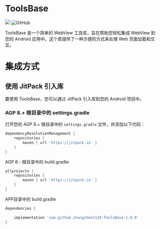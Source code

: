 # ToolsBase
[![](https://jitpack.io/v/zhangzhen1129/ToolsBase.svg)](https://jitpack.io/#zhangzhen1129/ToolsBase)
![GitHub](https://img.shields.io/github/license/zhangzhen1129/ToolsBase)


ToolsBase 是一个简单的 WebView 工具库，旨在帮助您轻松集成 WebView 到您的 Android 应用中。这个库提供了一种方便的方式来处理 Web 页面加载和交互。

# 集成方式

## 使用 JitPack 引入库

要使用 ToolsBase，您可以通过 JitPack 引入库到您的 Android 项目中。

### AGP 8.+ 根目录中的 settings.gradle

打开您的 AGP 8.+ 根目录中的 `settings.gradle` 文件，并添加以下代码：

```groovy
dependencyResolutionManagement {
    repositories {
        maven { url 'https://jitpack.io' }
    }
}
```

AGP 8.- 根目录中的 build.gradle:

```groovy
allprojects {
    repositories {
        maven { url 'https://jitpack.io' }
    }
}

```
APP目录中的 build.gradle

```groovy
dependencies {
    
    implementation 'com.github.zhangzhen1129:ToolsBase:1.0.8'
}

```


